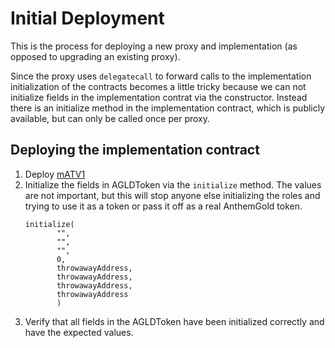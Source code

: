 # Initial Deployment

This is the process for deploying a new proxy and implementation (as opposed to upgrading an existing proxy).

Since the proxy uses `delegatecall` to forward calls to the implementation initialization of the contracts becomes a little
tricky because we can not initialize fields in the implementation contrat via the constructor. Instead there is an initialize
method in the implementation contract, which is publicly available, but can only be called once per proxy.


## Deploying the implementation contract
1. Deploy [mATV1](../contracts/mATV1.sol)
2. Initialize the fields in AGLDToken via the `initialize` method. The values are not important, but this will stop anyone
else initializing the roles and trying to use it as a token or pass it off as a real AnthemGold token. 
   ```
   initialize(
          "",
          "",
          "",
          0,
          throwawayAddress,
          throwawayAddress,
          throwawayAddress,
          throwawayAddress
          )
   ```
3. Verify that all fields in the AGLDToken have been initialized correctly and have the expected values.

